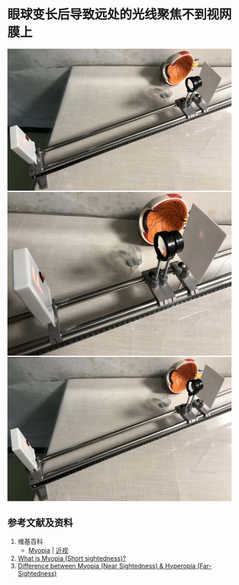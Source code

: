 ﻿# 眼球变长后导致远处的光线聚焦不到视网膜上

![](/images/近视防控系列方法的背后原理/眼球的轴变长后导致远处的光线聚焦不到视网膜上/1a1.jpg)
![](/images/近视防控系列方法的背后原理/眼球的轴变长后导致远处的光线聚焦不到视网膜上/1a2.jpg)
![](/images/近视防控系列方法的背后原理/眼球的轴变长后导致远处的光线聚焦不到视网膜上/1a3.jpg)

## 参考文献及资料

1. 维基百科
	- [Myopia](https://en.wikipedia.org/wiki/Myopia) | [近视](https://zh.wikipedia.org/wiki/%E8%BF%91%E8%A6%96)
2. [What is Myopia (Short sightedness)?](https://www.youtube.com/watch?v=dWqrnsDtmpU) 
3. [Difference between Myopia (Near Sightedness) & Hyperopia (Far-Sightedness)](https://www.youtube.com/watch?v=VylT0_o89jQ) 


